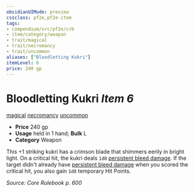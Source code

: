 ```yaml
---
obsidianUIMode: preview
cssclass: pf2e,pf2e-item
tags:
- compendium/src/pf2e/crb
- item/category/weapon
- trait/magical
- trait/necromancy
- trait/uncommon
aliases: ["Bloodletting Kukri"]
itemLevel: 6
price: 240 gp
---
```

# Bloodletting Kukri *Item 6*  
[magical](../../../rules/traits/magical.md)  [necromancy](../../../rules/traits/necromancy.md)  [uncommon](../../../rules/traits/uncommon.md)  

- **Price** 240 gp
- **Usage** held in 1 hand; **Bulk** L
- **Category** Weapon

This +1 striking kukri has a crimson blade that shimmers eerily in bright light. On a critical hit, the kukri deals `1d8` [persistent bleed damage](../../../rules/conditions.md#Persistent%20Damage). If the target didn't already have [persistent bleed damage](../../../rules/conditions.md#Persistent%20Damage) when you scored the critical hit, you also gain `1d8` temporary Hit Points.

*Source: Core Rulebook p. 600*